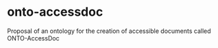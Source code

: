 # onto-accessdoc
Proposal of an ontology for the creation of accessible documents called ONTO-AccessDoc
